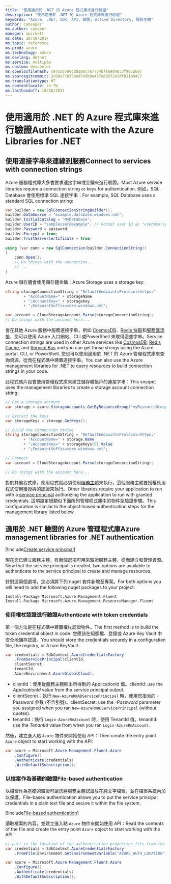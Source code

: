```yaml
---
title: "使用適用於 .NET 的 Azure 程式庫來進行驗證"
description: "使用適用於 .NET 的 Azure 程式庫來進行驗證"
keywords: "Azure, .NET, SDK, API, 驗證, Active Directory, 服務主體"
author: camsoper
ms.author: casoper
manager: wpickett
ms.date: 10/19/2017
ms.topic: reference
ms.prod: azure
ms.technology: azure
ms.devlang: dotnet
ms.service: multiple
ms.custom: devcenter
ms.openlocfilehash: c9755d7e9c20186c7677b4bfe69d4033f9852607
ms.sourcegitcommit: 2c08a778353ed743b9e437ed85f2e1dfb21b9427
ms.translationtype: HT
ms.contentlocale: zh-TW
ms.lasthandoff: 10/26/2017
---
```

# <a name="authenticate-with-the-azure-libraries-for-net"></a><span data-ttu-id="a1273-104">使用適用於 .NET 的 Azure 程式庫來進行驗證</span><span class="sxs-lookup"><span data-stu-id="a1273-104">Authenticate with the Azure Libraries for .NET</span></span>

## <a name="connect-to-services-with-connection-strings"></a><span data-ttu-id="a1273-105">使用連接字串來連線到服務</span><span class="sxs-lookup"><span data-stu-id="a1273-105">Connect to services with connection strings</span></span>

<span data-ttu-id="a1273-106">Azure 服務程式庫大多會要求連接字串或金鑰來進行驗證。</span><span class="sxs-lookup"><span data-stu-id="a1273-106">Most Azure service libraries require a connection string or keys for authentication.</span></span> <span data-ttu-id="a1273-107">例如，SQL Database 會使用標準 SQL 連接字串：</span><span class="sxs-lookup"><span data-stu-id="a1273-107">For example, SQL Database uses a standard SQL connection string:</span></span>

```csharp
var builder = new SqlConnectionStringBuilder();
builder.DataSource = "example.database.windows.net";
builder.InitialCatalog = "MyDatabase";
builder.UserID = "sampleuser@example"; // Format user ID as "user@server"
builder.Password = password;
builder.Encrypt = true;
builder.TrustServerCertificate = true;
                
using (var conn = new SqlConnection(builder.ConnectionString))
{
    conn.Open();
    // Do things with the connection...
    // ...
}
```

<span data-ttu-id="a1273-108">Azure 儲存體會使用儲存體金鑰：</span><span class="sxs-lookup"><span data-stu-id="a1273-108">Azure Storage uses a storage key:</span></span>

```csharp
string storageConnectionString = "DefaultEndpointsProtocol=https;"
        + "AccountName=" + storageName
        + ";AccountKey=" + storageKey
        + ";EndpointSuffix=core.windows.net";

var account = CloudStorageAccount.Parse(storageConnectionString);
// Do things with the account here...
```

<span data-ttu-id="a1273-109">會在其他 Azure 服務中服務連接字串，例如 [CosmosDB](/azure/documentdb/documentdb-dotnet-application#a-nametoc395637769astep-5-wiring-up-azure-cosmos-db)、[Redis 快取](/azure/redis-cache/cache-dotnet-how-to-use-azure-redis-cache)和[服務匯流排](/azure/service-bus-messaging/service-bus-dotnet-get-started-with-queues)，您可以使用 Azure 入口網站、CLI 或PowerShell 來取得這些字串。</span><span class="sxs-lookup"><span data-stu-id="a1273-109">Service connection strings are used in other Azure services like [CosmosDB](/azure/documentdb/documentdb-dotnet-application#a-nametoc395637769astep-5-wiring-up-azure-cosmos-db), [Redis Cache](/azure/redis-cache/cache-dotnet-how-to-use-azure-redis-cache), and [Service Bus](/azure/service-bus-messaging/service-bus-dotnet-get-started-with-queues) and you can get those strings using the Azure portal, CLI, or PowerShell.</span></span>  <span data-ttu-id="a1273-110">您也可以使用適用於 .NET 的 Azure 管理程式庫來查詢資源，從而在程式碼中建置連接字串。</span><span class="sxs-lookup"><span data-stu-id="a1273-110">You can also use the Azure management libraries for .NET to query resources to build connection strings in your code.</span></span> 

<span data-ttu-id="a1273-111">此程式碼片段會使用管理程式庫來建立儲存體帳戶的連接字串：</span><span class="sxs-lookup"><span data-stu-id="a1273-111">This snippet uses the management libraries to create a storage account connection string:</span></span>

```csharp
// Get a storage account
var storage = azure.StorageAccounts.GetByResourceGroup("myResourceGroup", "myStorageAccount");

// Extract the keys
var storageKeys = storage.GetKeys();

// Build the connection string
string storageConnectionString = "DefaultEndpointsProtocol=https;"
        + "AccountName=" + storage.Name
        + ";AccountKey=" + storageKeys[0].Value
        + ";EndpointSuffix=core.windows.net";

// Connect
var account = CloudStorageAccount.Parse(storageConnectionString);

// Do things with the account here...
```

<span data-ttu-id="a1273-112">對於其他程式庫，應用程式就必須使用[服務主體](https://docs.microsoft.com/azure/active-directory/develop/active-directory-application-objects)來執行，這個服務主體要授權應用程式使用獲授與的認證來執行。</span><span class="sxs-lookup"><span data-stu-id="a1273-112">Other libraries require your application to run with a [service principal](https://docs.microsoft.com/azure/active-directory/develop/active-directory-application-objects) authorizing the application to run with granted credentials.</span></span> <span data-ttu-id="a1273-113">這項設定很類似下面所列管理程式庫中的物件型驗證步驟。</span><span class="sxs-lookup"><span data-stu-id="a1273-113">This configuration is similar to the object-based authentication steps for the management library listed below.</span></span>

## <a name="mgmt-auth"></a><span data-ttu-id="a1273-114">適用於 .NET 驗證的 Azure 管理程式庫</span><span class="sxs-lookup"><span data-stu-id="a1273-114">Azure management libraries for .NET authentication</span></span>

[!include[Create service principal](includes/create-sp.md)]

<span data-ttu-id="a1273-115">現在您已建立服務主體，有兩個選項可用來驗證服務主體，從而建立和管理資源。</span><span class="sxs-lookup"><span data-stu-id="a1273-115">Now that the service principal is created, two options are available to authenticate to the service principal to create and manage resources.</span></span>

<span data-ttu-id="a1273-116">針對這兩個選項，您必須將下列 nuget 套件新增至專案。</span><span class="sxs-lookup"><span data-stu-id="a1273-116">For both options you will need to add the following nuget packages to your project.</span></span>

```
Install-Package Microsoft.Azure.Management.Fluent
Install-Package Microsoft.Azure.Management.ResourceManager.Fluent
```

### <a name="authenticate-with-token-credentials"></a><span data-ttu-id="a1273-117">使用權杖認證進行驗證</span><span class="sxs-lookup"><span data-stu-id="a1273-117">Authenticate with token credentials</span></span>

<span data-ttu-id="a1273-118">第一個方法是在程式碼中建置權杖認證物件。</span><span class="sxs-lookup"><span data-stu-id="a1273-118">The first method is to build the token credential object in code.</span></span>  <span data-ttu-id="a1273-119">您應該在組態檔、登錄或 Azure Key Vault 中安全地儲存認證。</span><span class="sxs-lookup"><span data-stu-id="a1273-119">You should store the credentials securely in a configuration file, the registry, or Azure KeyVault.</span></span>

```csharp
var credentials = SdkContext.AzureCredentialsFactory
    .FromServicePrincipal(clientId,
    clientSecret,
    tenantId, 
    AzureEnvironment.AzureGlobalCloud);
```

- <span data-ttu-id="a1273-120">clientId：使用從服務主體輸出所得到的 ApplicationId 值。</span><span class="sxs-lookup"><span data-stu-id="a1273-120">clientId: use the *ApplicationId* value from the service principal output.</span></span>
- <span data-ttu-id="a1273-121">clientSecret：執行 `New-AzureRmADServicePrincipal` 時，使用您指派的 -Password 參數 (不含引號)。</span><span class="sxs-lookup"><span data-stu-id="a1273-121">clientSecret: use the *-Password* parameter you assigned when you ran `New-AzureRmADServicePrincipal` (without quotes).</span></span>
- <span data-ttu-id="a1273-122">tenantId：執行 `Login-AzureRmAccount` 時，使用 TenantId 值。</span><span class="sxs-lookup"><span data-stu-id="a1273-122">tenantId: use the *TenantId* value from when you ran `Login-AzureRmAccount`.</span></span>

<span data-ttu-id="a1273-123">然後，建立進入點 `Azure` 物件來開始使用 API：</span><span class="sxs-lookup"><span data-stu-id="a1273-123">Then create the entry point `Azure` object to start working with the API:</span></span>

```csharp
var azure = Microsoft.Azure.Management.Fluent.Azure
    .Configure()
    .Authenticate(credentials)
    .WithDefaultSubscription();
```

### <a name="mgmt-file"></a><span data-ttu-id="a1273-124">以檔案作為基礎的驗證</span><span class="sxs-lookup"><span data-stu-id="a1273-124">File-based authentication</span></span>

<span data-ttu-id="a1273-125">以檔案作為基礎的驗證可讓您將服務主體認證放在純文字檔案，並在檔案系統內加以保護。</span><span class="sxs-lookup"><span data-stu-id="a1273-125">File-based authentication allows you to put the service principal credentials in a plain text file and secure it within the file system.</span></span>

[!include[File-based authentication](includes/file-based-auth.md)]

<span data-ttu-id="a1273-126">讀取檔案的內容，並建立進入點 `Azure` 物件來開始使用 API：</span><span class="sxs-lookup"><span data-stu-id="a1273-126">Read the contents of the file and create the entry point `Azure` object to start working with the API:</span></span>

```csharp
// pull in the location of the authentication properties file from the environment 
var credentials = SdkContext.AzureCredentialsFactory
    .FromFile(Environment.GetEnvironmentVariable("AZURE_AUTH_LOCATION"));

var azure = Microsoft.Azure.Management.Fluent.Azure
    .Configure()
    .Authenticate(credentials)
    .WithDefaultSubscription();
```

